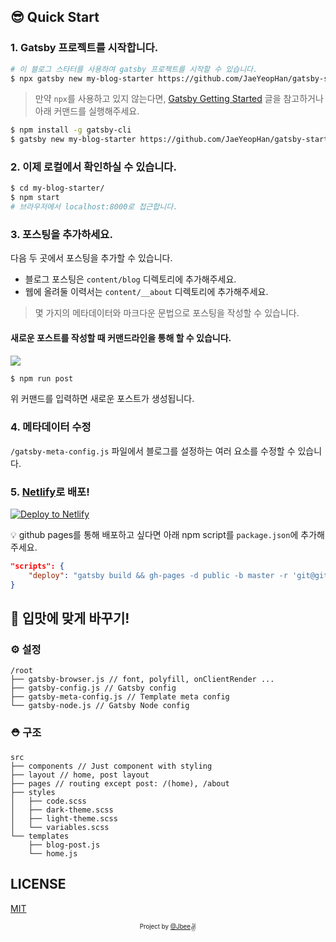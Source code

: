 ## 😎 Quick Start

### 1. Gatsby 프로젝트를 시작합니다.

```sh
# 이 블로그 스타터를 사용하여 gatsby 프로젝트를 시작할 수 있습니다.
$ npx gatsby new my-blog-starter https://github.com/JaeYeopHan/gatsby-starter-bee
```

> 만약 `npx`를 사용하고 있지 않는다면, [Gatsby Getting Started](https://www.gatsbyjs.org/docs/quick-start) 글을 참고하거나 아래 커맨드를 실행해주세요.

```sh
$ npm install -g gatsby-cli
$ gatsby new my-blog-starter https://github.com/JaeYeopHan/gatsby-starter-bee
```

### 2. 이제 로컬에서 확인하실 수 있습니다.

```sh
$ cd my-blog-starter/
$ npm start
# 브라우저에서 localhost:8000로 접근합니다.
```

### 3. 포스팅을 추가하세요.

다음 두 곳에서 포스팅을 추가할 수 있습니다.

- 블로그 포스팅은 `content/blog` 디렉토리에 추가해주세요.
- 웹에 올려둘 이력서는 `content/__about` 디렉토리에 추가해주세요.

> 몇 가지의 메타데이터와 마크다운 문법으로 포스팅을 작성할 수 있습니다.

#### 새로운 포스트를 작성할 때 커맨드라인을 통해 할 수 있습니다.

![](assets/cli-tool-example.gif)

```sh
$ npm run post
```

위 커맨드를 입력하면 새로운 포스트가 생성됩니다.

### 4. 메타데이터 수정

`/gatsby-meta-config.js` 파일에서 블로그를 설정하는 여러 요소를 수정할 수 있습니다.

### 5. [Netlify](https://netlify.com)로 배포!

[![Deploy to Netlify](https://www.netlify.com/img/deploy/button.svg)](https://app.netlify.com/start/deploy?repository=https://github.com/JaeYeopHab/gatsby-starter-bee)

:bulb: github pages를 통해 배포하고 싶다면 아래 npm script를 `package.json`에 추가해주세요.

```json
"scripts": {
    "deploy": "gatsby build && gh-pages -d public -b master -r 'git@github.com:${your github id}/${github page name}.github.io.git'"
}
```

## 🧐 입맛에 맞게 바꾸기!

### ⚙ 설정

```
/root
├── gatsby-browser.js // font, polyfill, onClientRender ...
├── gatsby-config.js // Gatsby config
├── gatsby-meta-config.js // Template meta config
└── gatsby-node.js // Gatsby Node config
```

### ⛑ 구조

```
src
├── components // Just component with styling
├── layout // home, post layout
├── pages // routing except post: /(home), /about
├── styles
│   ├── code.scss
│   ├── dark-theme.scss
│   ├── light-theme.scss
│   └── variables.scss
└── templates
    ├── blog-post.js
    └── home.js
```

## LICENSE

[MIT](./LICENSE)

<div align="center">

<sub><sup>Project by <a href="https://github.com/JaeYeopHan">@Jbee</a></sup></sub><small>✌</small>

</div>

